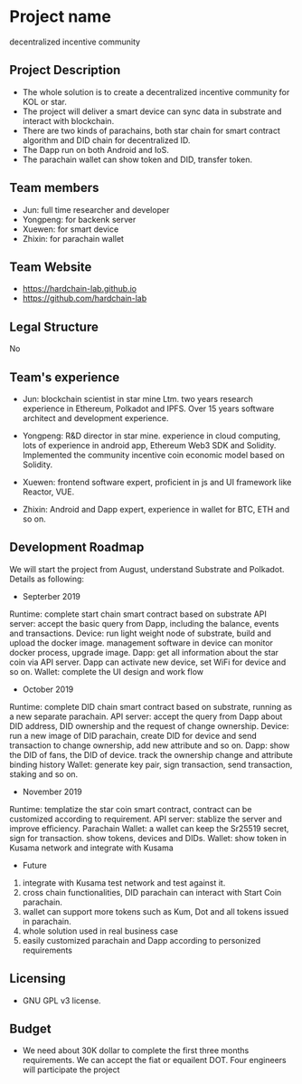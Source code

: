 # Project name
decentralized incentive community

## Project Description
* The whole solution is to create a decentralized incentive community for KOL or star.
* The project will deliver a smart device can sync data in substrate and interact with blockchain.
* There are two kinds of parachains, both star chain for smart contract algorithm and DID chain for decentralized ID.
* The Dapp run on both Android and IoS.
* The parachain wallet can show token and DID, transfer token.

## Team members
* Jun: full time researcher and developer
* Yongpeng: for backenk server
* Xuewen: for smart device
* Zhixin: for parachain wallet

## Team Website	
* https://hardchain-lab.github.io
* https://github.com/hardchain-lab 

## Legal Structure 
No

## Team's experience
* Jun: blockchain scientist in star mine Ltm. two years research experience in Ethereum,
               Polkadot and IPFS. Over 15 years software architect and development experience.    

* Yongpeng: R&D director in star mine. experience in cloud computing,
    lots of experience in android app, Ethereum Web3 SDK and Solidity.
    Implemented the community incentive coin economic model based on Solidity.

* Xuewen: frontend software expert, proficient in js and UI framework like Reactor, VUE. 

* Zhixin: Android and Dapp expert, experience in wallet for BTC, ETH and so on.

## Development Roadmap
We will start the project from August, understand Substrate and Polkadot. Details as following:

* Septerber 2019

Runtime: complete start chain smart contract based on substrate
API server: accept the basic query from Dapp, including the balance, events and transactions.
Device: run light weight node of substrate, build and upload the docker image. management software in device can monitor docker process, upgrade image.
Dapp: get all information about the star coin via API server. Dapp can activate new device, set WiFi for device and so on.
Wallet: complete the UI design and work flow

* October 2019

Runtime: complete DID chain smart contract based on substrate, running as a new separate parachain.
API server: accept the query from Dapp about DID address, DID ownership and the request of change ownership.
Device: run a new image of DID parachain, create DID for device and send transaction to change ownership, add new attribute and so on.
Dapp: show the DID of fans, the DID of device. track the ownership change and attribute binding history
Wallet: generate key pair, sign transaction, send transaction, staking and so on.

* November 2019

Runtime: templatize the star coin smart contract, contract can be customized according to requirement.
API server: stablize the server and improve efficiency.
Parachain Wallet: a wallet can keep the Sr25519 secret, sign for transaction. show tokens, devices and DIDs. 
Wallet: show token in Kusama network and integrate with Kusama

* Future

1. integrate with Kusama test network and test against it.
2. cross chain functionalities, DID parachain can interact with Start Coin parachain.
3. wallet can support more tokens such as Kum, Dot and all tokens issued in parachain.
4. whole solution used in real business case
5. easily customized parachain and Dapp according to personized requirements

## Licensing
* GNU GPL v3 license.

## Budget
* We need about 30K dollar to complete the first three months requirements. We can accept the fiat or equailent DOT. 
Four engineers will participate the project

